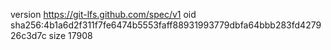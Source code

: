 version https://git-lfs.github.com/spec/v1
oid sha256:4b1a6d2f311f7fe6474b5553faff88931993779dbfa64bbb283fd427926c3d7c
size 17908
